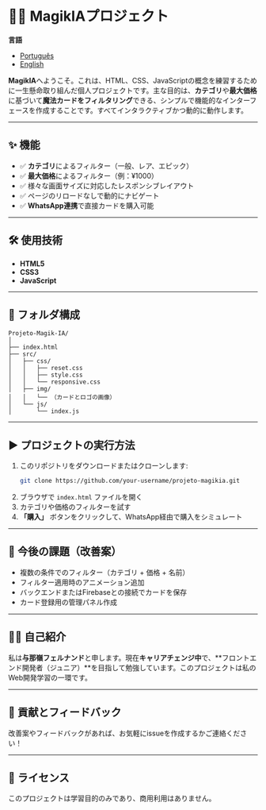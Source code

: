 
# 🧙‍♂️ MagikIAプロジェクト
**言語**
- [Português](README.pt.md)  
- [English](README.md)   

**MagikIA**へようこそ。これは、HTML、CSS、JavaScriptの概念を練習するために一生懸命取り組んだ個人プロジェクトです。主な目的は、**カテゴリ**や**最大価格**に基づいて**魔法カードをフィルタリング**できる、シンプルで機能的なインターフェースを作成することです。すべてインタラクティブかつ動的に動作します。

---

## ✨ 機能

- ✅ **カテゴリ**によるフィルター（一般、レア、エピック）  
- ✅ **最大価格**によるフィルター（例：¥1000）  
- ✅ 様々な画面サイズに対応したレスポンシブレイアウト  
- ✅ ページのリロードなしで動的にナビゲート  
- ✅ **WhatsApp連携**で直接カードを購入可能

---

## 🛠️ 使用技術

- **HTML5**  
- **CSS3**  
- **JavaScript**

---

## 📂 フォルダ構成

```
Projeto-Magik-IA/
│
├── index.html
├── src/
│   ├── css/
│   │   ├── reset.css
│   │   ├── style.css
│   │   └── responsive.css
│   ├── img/
│   │   └── （カードとロゴの画像）
│   └── js/
│       └── index.js
```

---

## ▶️ プロジェクトの実行方法

1. このリポジトリをダウンロードまたはクローンします:
   ```bash
   git clone https://github.com/your-username/projeto-magikia.git
   ```
2. ブラウザで `index.html` ファイルを開く  
3. カテゴリや価格のフィルターを試す  
4. **「購入」** ボタンをクリックして、WhatsApp経由で購入をシミュレート

---

## 🧪 今後の課題（改善案）

- 複数の条件でのフィルター（カテゴリ + 価格 + 名前）
- フィルター適用時のアニメーション追加
- バックエンドまたはFirebaseとの接続でカードを保存
- カード登録用の管理パネル作成

---

## 🙋‍♂️ 自己紹介

私は**与那嶺フェルナンド**と申します。現在**キャリアチェンジ中**で、**フロントエンド開発者（ジュニア）**を目指して勉強しています。このプロジェクトは私のWeb開発学習の一環です。

---

## 🤝 貢献とフィードバック

改善案やフィードバックがあれば、お気軽にissueを作成するかご連絡ください！

---

## 📜 ライセンス

このプロジェクトは学習目的のみであり、商用利用はありません。
